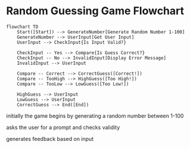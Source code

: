 # Random Guessing Game Flowchart

```mermaid
flowchart TD
    Start([Start]) --> GenerateNumber[Generate Random Number 1-100]
    GenerateNumber --> UserInput[Get User Input]
    UserInput --> CheckInput{Is Input Valid?}
    
    CheckInput -- Yes --> Compare{Is Guess Correct?}
    CheckInput -- No --> InvalidInput[Display Error Message]
    InvalidInput --> UserInput
    
    Compare -- Correct --> CorrectGuess([Correct!])
    Compare -- TooHigh --> HighGuess([Too High!])
    Compare -- TooLow --> LowGuess([Too Low!])
    
    HighGuess --> UserInput
    LowGuess --> UserInput
    CorrectGuess --> End([End])
```
initially the game begins by generating a random number between 1-100

asks the user for a prompt and checks validity

generates feedback based on input

